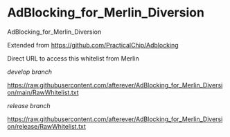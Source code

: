 # AdBlocking_for_Merlin_Diversion
AdBlocking_for_Merlin_Diversion

Extended from https://github.com/PracticalChip/Adblocking

Direct URL to access this whitelist from Merlin

*develop branch*

https://raw.githubusercontent.com/afterever/AdBlocking_for_Merlin_Diversion/main/RawWhitelist.txt

*release branch*

https://raw.githubusercontent.com/afterever/AdBlocking_for_Merlin_Diversion/release/RawWhitelist.txt
